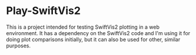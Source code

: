 # Play-SwiftVis2

This is a project intended for testing SwiftVis2 plotting in a web environment.
It has a dependency on the SwiftVis2 code and I'm using it for doing plot
comparisons initially, but it can also be used for other, similar purposes.
